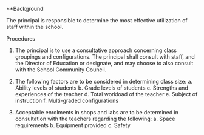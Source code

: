 **Background

The principal is responsible to determine the most effective utilization of staff within the school.

Procedures 

1.	The principal is to use a consultative approach concerning class groupings and configurations. The principal shall consult with staff, and the Director of Education or designate, and may choose to also consult with the School Community Council.

2.	The following factors are to be considered in determining class size:
a.	Ability levels of students
b.	Grade levels of students
c.	Strengths and experiences of the teacher
d.	Total workload of the teacher
e.	Subject of instruction
f.	Multi-graded configurations

3.	Acceptable enrolments in shops and labs are to be determined in consultation with the teachers regarding the following:
a.	Space requirements
b.	Equipment provided
c.	Safety
